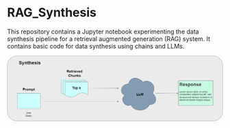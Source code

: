 # RAG_Synthesis
This repository contains a Jupyter notebook experimenting the data synthesis pipeline for a retrieval augmented generation (RAG) system. It contains basic code for data synthesis using chains and LLMs.

![image](synthesis.drawio.png)
